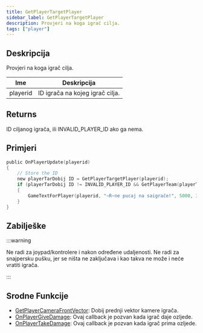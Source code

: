 ```yaml
---
title: GetPlayerTargetPlayer
sidebar_label: GetPlayerTargetPlayer
description: Provjeri na koga igrač cilja.
tags: ["player"]
---
```


## Deskripcija

Provjeri na koga igrač cilja.

| Ime      | Deskripcija                     |
| -------- | ------------------------------- |
| playerid | ID igrača na kojeg igrač cilja. |

## Returns

ID ciljanog igrača, ili INVALID_PLAYER_ID ako ga nema.

## Primjeri

```c
public OnPlayerUpdate(playerid)
{
    // Store the ID
    new playerTarDobij ID = GetPlayerTargetPlayer(playerid);
    if (playerTarDobij ID != INVALID_PLAYER_ID && GetPlayerTeam(playerTarDobij ID) == GetPlayerTeam(playerid))
    {
        GameTextForPlayer(playerid, "~R~ne pucaj na saigrače!", 5000, 3);
    }
}
```

## Zabilješke

:::warning

Ne radi za joypad/kontrolere i nakon određene udaljenosti. Ne radi za snajpersku pušku, jer se ništa ne zaključava i kao takva ne može i neće vratiti igrača.

:::

## Srodne Funkcije

- [GetPlayerCameraFrontVector](GetPlayerCameraFrontVector): Dobij prednji vektor kamere igrača.
- [OnPlayerGiveDamage](../callbacks/OnPlayerGiveDamage): Ovaj callback je pozvan kada igrač daje ozljede.
- [OnPlayerTakeDamage](../callbacks/OnPlayerTakeDamage): Ovaj callback je pozvan kada igrač prima ozljede.
